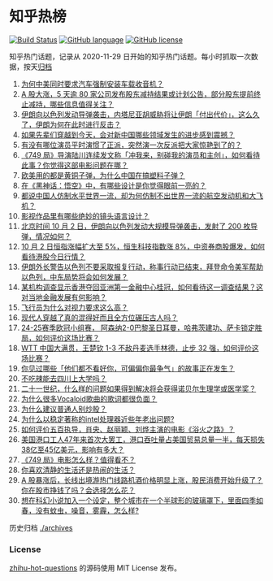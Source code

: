 # 知乎热榜
[![Build Status](https://github.com/ToWeLong/zhihu-hot-questions/workflows/CI/badge.svg)](https://github.com/ToWeLong/zhihu-hot-questions/actions)
[![GitHub language](https://img.shields.io/badge/language-golang-orange.svg)](https://golang.org/)
[![GitHub license](https://img.shields.io/github/license/ToWeLong/zhihu-hot-questions)](https://github.com/ToWeLong/zhihu-hot-questions/blob/main/LICENSE)

知乎热门话题，记录从 2020-11-29 日开始的知乎热门话题。每小时抓取一次数据，按天[归档](./archives)

<!-- BEGIN -->

1. [为何中美同时要求汽车强制安装车载收音机？](https://www.zhihu.com/question/684988344)
1. [A 股大涨，5 天逾 80 家公司发布股东减持结果或计划公告，部分股东提前终止减持，哪些信息值得关注？](https://www.zhihu.com/question/705775414)
1. [伊朗向以色列发动导弹袭击，内塔尼亚胡威胁将让伊朗「付出代价」，这么久了，伊朗为何在此时进行反击？](https://www.zhihu.com/question/715998766)
1. [如果先辈们穿越到今天，会对新中国哪些领域发生的进步感到震撼？](https://www.zhihu.com/question/667514631)
1. [有没有哪位演员平时演惯了正派，突然演一次反派把大家惊艳到了的？](https://www.zhihu.com/question/665540972)
1. [《749 局》导演陆川连续发文称「冲我来，别碰我的演员和主创」，如何看待此事？你觉得这部电影问题在哪？](https://www.zhihu.com/question/716734912)
1. [欧美用的都是黄铜子弹，为什么中国在搞塑料子弹？](https://www.zhihu.com/question/683866403)
1. [在《黑神话：悟空》中，有哪些设计是你觉得眼前一亮的？](https://www.zhihu.com/question/665523278)
1. [都说中国人仿制水平世界一流，却为何仿制不出世界一流的航空发动机和大飞机？](https://www.zhihu.com/question/20615617)
1. [影视作品里有哪些绝妙的镜头语言设计？](https://www.zhihu.com/question/302776750)
1. [北京时间 10 月 2 日，伊朗向以色列发动大规模导弹袭击，发射了 200 枚导弹，情况如何？](https://www.zhihu.com/question/712387481)
1. [10 月 2 日恒指涨幅扩大至 5%，恒生科技指数涨 8%，中资券商股爆发，如何看待港股今日行情？](https://www.zhihu.com/question/716553257)
1. [伊朗外长警告以色列不要采取报复行动，称事行动已结束，拜登命令美军帮助以色列，中东局势将会如何发展？](https://www.zhihu.com/question/715170357)
1. [某机构调查显示香港夺回亚洲第一金融中心桂冠，如何看待这一调查结果？这对当地金融发展有何影响？](https://www.zhihu.com/question/668150258)
1. [飞行员为什么对视力要求这么高？](https://www.zhihu.com/question/430955967)
1. [现代人穿越了真的混得好而且全方位碾压古人吗？](https://www.zhihu.com/question/584744336)
1. [24-25赛季欧冠小组赛， 阿森纳2-0巴黎圣日耳曼，哈弗茨建功、萨卡锁定胜局，如何评价这场比赛？](https://www.zhihu.com/question/712858418)
1. [WTT 中国大满贯，王楚钦 1-3 不敌丹麦选手林德，止步 32 强，如何评价这场比赛？](https://www.zhihu.com/question/710994157)
1. [你见过哪些「他们都不看好你，可偏偏你最争气」的故事正在发生？](https://www.zhihu.com/question/667514708)
1. [不吃辣能去四川上大学吗？](https://www.zhihu.com/question/659171673)
1. [二十一世纪，什么样的问题如果得到解决将会获得诺贝尔生理学或医学奖？](https://www.zhihu.com/question/700869904)
1. [为什么很多Vocaloid歌曲的歌词都很负面？](https://www.zhihu.com/question/360287615)
1. [为什么建议普通人别炒股？](https://www.zhihu.com/question/711081649)
1. [为什么以稳定著称的intel处理器近些年老出问题?](https://www.zhihu.com/question/669871770)
1. [如何评价五百执导，肖央、赵丽颖、刘烨主演的电影《浴火之路》？](https://www.zhihu.com/question/670936283)
1. [美国港口工人47年来首次大罢工，港口吞吐量占美国贸易总量一半，每天损失38亿至45亿美元，影响有多大？](https://www.zhihu.com/question/707935488)
1. [《749 局》电影怎么样？值得看不？](https://www.zhihu.com/question/709073994)
1. [你喜欢清静的生活还是热闹的生活？](https://www.zhihu.com/question/708181024)
1. [A 股暴涨后，长线出境游热门线路机酒价格明显上涨，股民消费开始升级了？你在股市挣钱了吗？会选择怎么花？](https://www.zhihu.com/question/715348916)
1. [想在科幻小说加入一个设定，整个城市在一个半球形的玻璃罩下，里面四季如春，没有蚊虫，噪音，雾霾，怎么样?](https://www.zhihu.com/question/667431164)

<!-- END -->

历史归档 [./archives](./archives)


### License
[zhihu-hot-questions](https://github.com/towelong/zhihu-hot-questions) 的源码使用 MIT License 发布。